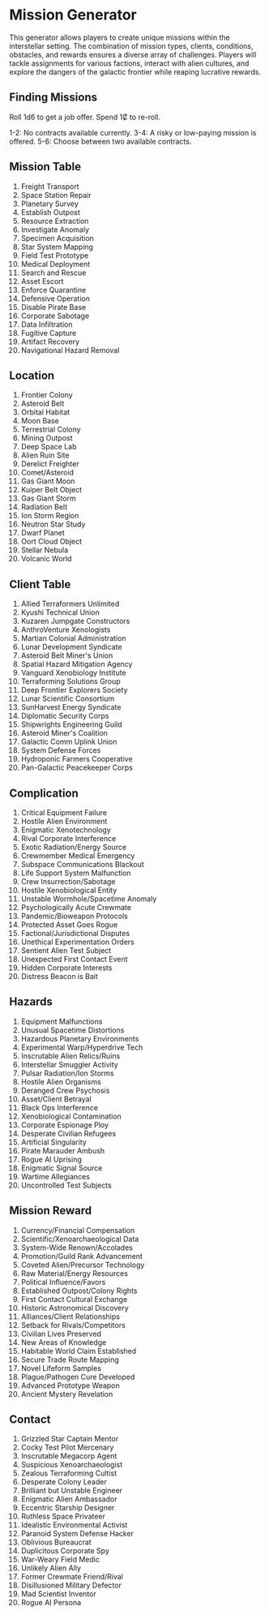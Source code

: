 # Mission Generator

This generator allows players to create unique missions within the interstellar setting. The combination of mission types, clients, conditions, obstacles, and rewards ensures a diverse array of challenges. Players will tackle assignments for various factions, interact with alien cultures, and explore the dangers of the galactic frontier while reaping lucrative rewards.

## Finding Missions

Roll 1d6 to get a job offer. Spend 1₡ to re-roll.

1-2: No contracts available currently.
3-4: A risky or low-paying mission is offered.
5-6: Choose between two available contracts.

## Mission Table

1. Freight Transport
2. Space Station Repair    
3. Planetary Survey
4. Establish Outpost
5. Resource Extraction
6. Investigate Anomaly
7. Specimen Acquisition  
8. Star System Mapping
9. Field Test Prototype
10. Medical Deployment
11. Search and Rescue
12. Asset Escort 
13. Enforce Quarantine
14. Defensive Operation
15. Disable Pirate Base
16. Corporate Sabotage
17. Data Infiltration
18. Fugitive Capture
19. Artifact Recovery
20. Navigational Hazard Removal

## Location

1. Frontier Colony  
2. Asteroid Belt 
3. Orbital Habitat
4. Moon Base
5. Terrestrial Colony
6. Mining Outpost
7. Deep Space Lab  
8. Alien Ruin Site
9. Derelict Freighter
10. Comet/Asteroid
11. Gas Giant Moon
12. Kuiper Belt Object    
13. Gas Giant Storm
14. Radiation Belt  
15. Ion Storm Region
16. Neutron Star Study
17. Dwarf Planet
18. Oort Cloud Object
19. Stellar Nebula 
20. Volcanic World

## Client Table

1. Allied Terraformers Unlimited
11. Kyushi Technical Union
13. Kuzaren Jumpgate Constructors
14. AnthroVenture Xenologists
15. Martian Colonial Administration
16. Lunar Development Syndicate  
18. Asteroid Belt Miner's Union  
19. Spatial Hazard Mitigation Agency
20. Vanguard Xenobiology Institute
21. Terraforming Solutions Group
23. Deep Frontier Explorers Society
24. Lunar Scientific Consortium
26. SunHarvest Energy Syndicate
27. Diplomatic Security Corps  
28. Shipwrights Engineering Guild 
29. Asteroid Miner's Coalition
30. Galactic Comm Uplink Union
31. System Defense Forces
32. Hydroponic Farmers Cooperative
33. Pan-Galactic Peacekeeper Corps   

## Complication

1. Critical Equipment Failure  
2. Hostile Alien Environment
3. Enigmatic Xenotechnology
4. Rival Corporate Interference
5. Exotic Radiation/Energy Source  
6. Crewmember Medical Emergency
7. Subspace Communications Blackout
8. Life Support System Malfunction
9. Crew Insurrection/Sabotage 
10. Hostile Xenobiological Entity
11. Unstable Wormhole/Spacetime Anomaly
12. Psychologically Acute Crewmate
13. Pandemic/Bioweapon Protocols  
14. Protected Asset Goes Rogue
15. Factional/Jurisdictional Disputes
16. Unethical Experimentation Orders
17. Sentient Alien Test Subject  
18. Unexpected First Contact Event
19. Hidden Corporate Interests
20. Distress Beacon is Bait

## Hazards

1. Equipment Malfunctions
2. Unusual Spacetime Distortions  
3. Hazardous Planetary Environments
4. Experimental Warp/Hyperdrive Tech 
5. Inscrutable Alien Relics/Ruins
6. Interstellar Smuggler Activity
7. Pulsar Radiation/Ion Storms
8. Hostile Alien Organisms 
9. Deranged Crew Psychosis
10. Asset/Client Betrayal  
11. Black Ops Interference  
12. Xenobiological Contamination
13. Corporate Espionage Ploy
14. Desperate Civilian Refugees
15. Artificial Singularity  
16. Pirate Marauder Ambush
17. Rogue AI Uprising  
18. Enigmatic Signal Source
19. Wartime Allegiances  
20. Uncontrolled Test Subjects

## Mission Reward

1. Currency/Financial Compensation
2. Scientific/Xenoarchaeological Data  
3. System-Wide Renown/Accolades  
4. Promotion/Guild Rank Advancement
5. Coveted Alien/Precursor Technology 
6. Raw Material/Energy Resources
7. Political Influence/Favors
8. Established Outpost/Colony Rights
9. First Contact Cultural Exchange 
10. Historic Astronomical Discovery  
11. Alliances/Client Relationships 
12. Setback for Rivals/Competitors
13. Civilian Lives Preserved
14. New Areas of Knowledge 
15. Habitable World Claim Established  
16. Secure Trade Route Mapping
17. Novel Lifeform Samples
18. Plague/Pathogen Cure Developed
19. Advanced Prototype Weapon 
20. Ancient Mystery Revelation  

## Contact

1. Grizzled Star Captain Mentor  
2. Cocky Test Pilot Mercenary
3. Inscrutable Megacorp Agent 
4. Suspicious Xenoarchaeologist   
5. Zealous Terraforming Cultist
6. Desperate Colony Leader
7. Brilliant but Unstable Engineer
8. Enigmatic Alien Ambassador  
9. Eccentric Starship Designer
10. Ruthless Space Privateer
11. Idealistic Environmental Activist
12. Paranoid System Defense Hacker  
13. Oblivious Bureaucrat  
14. Duplicitous Corporate Spy
15. War-Weary Field Medic
16. Unlikely Alien Ally 
17. Former Crewmate Friend/Rival
18. Disillusioned Military Defector
19. Mad Scientist Inventor  
20. Rogue AI Persona

